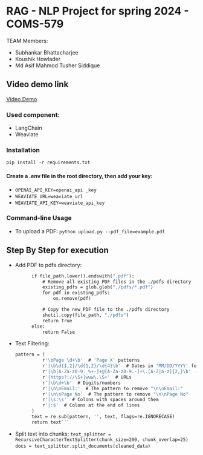 # RAG - NLP Project for spring 2024 - COMS-579
TEAM Members: 

- Subhankar Bhattacharjee
- Koushik Howlader
- Md Asif Mahmod Tusher Siddique


## Video demo link

[Video Demo](https://www.youtube.com/)

### Used component:
- LangChain
- Weaviate

### Installation

`pip install -r requirements.txt`

#### Create a .env file in the root directory, then add your key:
- `OPENAI_API_KEY=openai_api _key`
- `WEAVIATE_URL=weaviate_url`
- `WEAVIATE_API_KEY=weaviate_api_key`

### Command-line Usage

- To upload a PDF: `python upload.py --pdf_file=example.pdf`

## Step By Step for execution

- Add PDF to pdfs directory:
  ```def load_pdf(file_path):
        if file_path.lower().endswith(".pdf"):
            # Remove all existing PDF files in the ./pdfs directory
            existing_pdfs = glob.glob("./pdfs/*.pdf")
            for pdf in existing_pdfs:
                os.remove(pdf)

            # Copy the new PDF file to the ./pdfs directory
            shutil.copy(file_path, "./pdfs")
            return True
        else:
            return False
- Text Filtering:
  ```def clean_text(text):
  pattern = (
            r'\bPage \d+\b'  # 'Page X' patterns
            r'|\b\d{1,2}/\d{1,2}/\d{4}\b'  # Dates in 'MM/DD/YYYY' format
            r'|\b[A-Za-z0-9._%+-]+@[A-Za-z0-9.-]+\.[A-Z|a-z]{2,}\b'  # Email addresses
            r'|https?://\S+|www\.\S+'  # URLs
            r'|\b\d+\b'  # Digits/numbers
            r'|\n\nEmail:'  # The pattern to remove "\n\nEmail:"
            r'|\n\nPage No'  # The pattern to remove "\n\nPage No"
            r'|\s:\s'  # Colons with spaces around them
            r'|:$'  # Colons at the end of lines
        )
        text = re.sub(pattern, '', text, flags=re.IGNORECASE)
        return text```
- Split text into chunks:
  ```text_splitter = RecursiveCharacterTextSplitter(chunk_size=200, chunk_overlap=25)```
  ```docs = text_splitter.split_documents(cleaned_data)```


